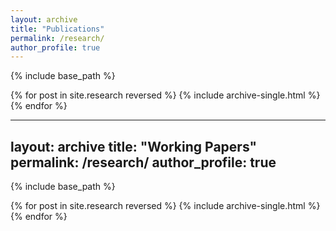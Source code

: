 ```yaml
---
layout: archive
title: "Publications"
permalink: /research/
author_profile: true
---
```



{% include base_path %}

{% for post in site.research reversed %}
  {% include archive-single.html %}
{% endfor %}

---
layout: archive
title: "Working Papers"
permalink: /research/
author_profile: true
---
{% include base_path %}

{% for post in site.research reversed %}
  {% include archive-single.html %}
{% endfor %}
